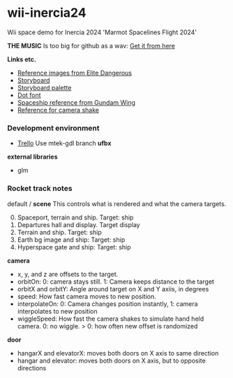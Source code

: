 # wii-inercia24
Wii space demo for Inercia 2024
'Marmot Spacelines Flight 2024'


**THE MUSIC**
Is too big for github as a wav: [Get it from here](https://drive.google.com/file/d/1VkxwGh8k3hsZa7Vxt1_ewXTYOgXAhrci/view?usp=drive_link)


**Links etc.**

- [Reference images from Elite Dangerous](https://imgur.com/a/inercia-space-reference-klIk9j2)
- [Storyboard](https://imgur.com/a/Z9nxCJp)
- [Storyboard palette](https://lospec.com/palette-list/ink)
- [Dot font](https://www.1001fonts.com/led-counter-7-font.html)
- [Spaceship reference from Gundam Wing](https://imgur.com/a/9OB9rev)
- [Reference for camera shake](https://www.youtube.com/watch?v=Qedlb82Ru6w)


### Development environment
- [Trello](https://trello.com/b/iNhn7PfS/wii-inercia24)
Use mtek-gdl branch **ufbx**

**external libraries**
- glm

### Rocket track notes

default / **scene**
This controls what is rendered and what the camera targets.

0. Spaceport, terrain and ship. Target: ship
1. Departures hall and display. Target display
2. Terrain and ship. Target: ship
3. Earth bg image and ship: Target: ship
4. Hyperspace gate and ship: Target: ship

**camera**
- x, y, and z are offsets to the target.
- orbitOn:  0: camera stays still. 1: Camera keeps distance to the target
- orbitX and orbitY: Angle around target on X and Y axiis, in degrees
- speed: How fast camera moves to new position.
- interpolateOn: 0: Camera changes position instantly, 1: camera interpolates to new position
- wiggleSpeed: How fast the camera shakes to simulate hand held camera. 0: no wiggle. > 0: how often new offset is randomized

**door**
- hangarX and elevatorX: moves both doors on X axis to same direction
- hangar and elevator: moves both doors on X axis, but to opposite directions